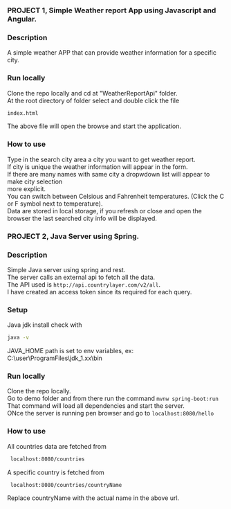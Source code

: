 ### PROJECT 1, Simple Weather report App using Javascript and Angular.  
 
### Description  
A simple weather APP  that can provide weather information for a specific city.  

### Run locally  
Clone the repo locally and cd at "WeatherReportApi" folder.  
At the root directory of folder select and double click the file      
```bash
index.html
```  
The above file will open the browse and start the application.  

### How to use  
Type in the search city area a city you want to get weather report.  
If city is unique the weather information will appear in the form.  
If there are many names with same city a dropwdown list will appear to make city selection   
more explicit.  
You can switch between Celsious and Fahrenheit temperatures. (Click the C or F symbol next to temperature).  
Data are stored in local storage, if you refresh or close and open the browser the last searched city info will be displayed.  

### PROJECT 2, Java Server using Spring.  

### Description  
Simple Java server using spring and rest.  
The server calls an external api to fetch all the data.  
The API used is ``` http://api.countrylayer.com/v2/all ```.  
I have created an access token since its required for each query.  

### Setup  
Java jdk install check with  
 ```bash
 java -v
```  

JAVA_HOME path is set to env variables, ex: C:\user\ProgramFiles\jdk_1.xx\bin  

### Run locally   
Clone the repo locally.  
Go to demo folder and from there run the command ```mvnw spring-boot:run ```  
That command will load all dependencies and start the server.  
ONce the server is running pen browser and go to ```localhost:8080/hello```  

### How to use  
All countries data are fetched from 
```bash
 localhost:8080/countries
```  
A specific country is fetched from  
```bash
 localhost:8080/countries/countryName
```  
Replace countryName with the actual name in the above url.  

